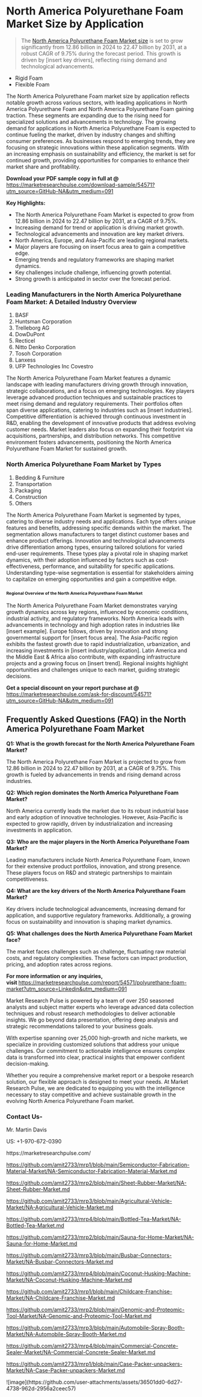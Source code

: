 <h1>North America Polyurethane Foam Market&nbsp;Size by Application</h1><blockquote><p>The <a href="https://marketresearchpulse.com/download-sample/54571?utm_source=GitHub-NA&amp;utm_medium=091">North America Polyurethane Foam Market size</a> is set to grow significantly from 12.86 billion in 2024 to 22.47 billion by 2031, at a robust CAGR of 9.75% during the forecast period. This growth is driven by [insert key drivers], reflecting rising demand and technological advancements.</p></blockquote><ul><li>Rigid Foam<li> Flexible Foam</li></ul><p>The North America Polyurethane Foam market size by application reflects notable growth across various sectors, with leading applications in North America Polyurethane Foam and North America Polyurethane Foam gaining traction. These segments are expanding due to the rising need for specialized solutions and advancements in technology. The growing demand for applications in North America Polyurethane Foam is expected to continue fueling the market, driven by industry changes and shifting consumer preferences. As businesses respond to emerging trends, they are focusing on strategic innovations within these application segments. With an increasing emphasis on sustainability and efficiency, the market is set for continued growth, providing opportunities for companies to enhance their market share and profitability.</p><p><strong>Download your PDF sample copy in full at @ </strong><a href="https://marketresearchpulse.com/download-sample/54571?utm_source=GitHub-NA&amp;utm_medium=091">https://marketresearchpulse.com/download-sample/54571?utm_source=GitHub-NA&amp;utm_medium=091</a></p><p><strong>Key Highlights: </strong></p><ul><li>The North America Polyurethane Foam Market is expected to grow from 12.86 billion in 2024 to 22.47 billion by 2031, at a CAGR of 9.75%.</li><li>Increasing demand for trend or application is driving market growth.</li><li>Technological advancements and innovation are key market drivers.</li><li>North America, Europe, and Asia-Pacific are leading regional markets.</li><li>Major players are focusing on insert focus area to gain a competitive edge.</li><li>Emerging trends and regulatory frameworks are shaping market dynamics.</li><li>Key challenges include challenge, influencing growth potential.</li><li>Strong growth is anticipated in sector over the forecast period.</li></ul><h3>Leading Manufacturers in the North America Polyurethane Foam Market: A Detailed Industry Overview</h3><ol><li>BASF</li><li>Huntsman Corporation</li><li>Trelleborg AG</li><li>DowDuPont</li><li>Recticel</li><li>Nitto Denko Corporation</li><li>Tosoh Corporation</li><li>Lanxess</li><li>UFP Technologies Inc Covestro</li></ol><div class="flex max-w-full flex-col flex-grow"><div class="min-h-8 text-message flex w-full flex-col items-end gap-2 whitespace-normal break-words [.text-message+&amp;]:mt-5" dir="auto" data-message-author-role="assistant" data-message-id="fd8432e4-4910-450d-b182-61b7bfb0a01f" data-message-model-slug="gpt-4o"><div class="flex w-full flex-col gap-1 empty:hidden first:pt-[3px]"><div class="markdown prose w-full break-words dark:prose-invert light"><p>The North America Polyurethane Foam Market features a dynamic landscape with leading manufacturers driving growth through innovation, strategic collaborations, and a focus on emerging technologies. Key players leverage advanced production techniques and sustainable practices to meet rising demand and regulatory requirements. Their portfolios often span diverse applications, catering to industries such as [insert industries]. Competitive differentiation is achieved through continuous investment in R&amp;D, enabling the development of innovative products that address evolving customer needs. Market leaders also focus on expanding their footprint via acquisitions, partnerships, and distribution networks. This competitive environment fosters advancements, positioning the North America Polyurethane Foam Market for sustained growth.</p></div></div></div></div><h3>North America Polyurethane Foam Market by Types</h3><ol><li>Bedding & Furniture<li> Transportation<li> Packaging<li> Construction<li> Others</li></ol><div class="flex max-w-full flex-col flex-grow"><div class="min-h-8 text-message flex w-full flex-col items-end gap-2 whitespace-normal break-words [.text-message+&amp;]:mt-5" dir="auto" data-message-author-role="assistant" data-message-id="084470be-0bb7-4664-bddf-5156b4f41249" data-message-model-slug="gpt-4o-mini"><div class="flex w-full flex-col gap-1 empty:hidden first:pt-[3px]"><div class="markdown prose w-full break-words dark:prose-invert light"><p>The North America Polyurethane Foam Market is segmented by types, catering to diverse industry needs and applications. Each type offers unique features and benefits, addressing specific demands within the market. The segmentation allows manufacturers to target distinct customer bases and enhance product offerings. Innovation and technological advancements drive differentiation among types, ensuring tailored solutions for varied end-user requirements. These types play a pivotal role in shaping market dynamics, with their adoption influenced by factors such as cost-effectiveness, performance, and suitability for specific applications. Understanding type-wise segmentation is essential for stakeholders aiming to capitalize on emerging opportunities and gain a competitive edge.</p></div></div></div></div><h3><span style="font-size: 11px;">Regional Overview of the North America Polyurethane Foam Market</span></h3><div class="flex max-w-full flex-col flex-grow"><div class="min-h-8 text-message flex w-full flex-col items-end gap-2 whitespace-normal break-words [.text-message+&amp;]:mt-5" dir="auto" data-message-author-role="assistant" data-message-id="e9038762-ce64-4e30-91c9-9bd413514231" data-message-model-slug="gpt-4o-mini"><div class="flex w-full flex-col gap-1 empty:hidden first:pt-[3px]"><div class="markdown prose w-full break-words dark:prose-invert light"><p>The North America Polyurethane Foam Market demonstrates varying growth dynamics across key regions, influenced by economic conditions, industrial activity, and regulatory frameworks. North America leads with advancements in technology and high adoption rates in industries like [insert example]. Europe follows, driven by innovation and strong governmental support for [insert focus area]. The Asia-Pacific region exhibits the fastest growth due to rapid industrialization, urbanization, and increasing investments in [insert industry/application]. Latin America and the Middle East &amp; Africa also contribute, with expanding infrastructure projects and a growing focus on [insert trend]. Regional insights highlight opportunities and challenges unique to each market, guiding strategic decisions.</p></div></div></div></div><p><strong>Get a special discount on your report purchase at @ </strong><a href="https://marketresearchpulse.com/ask-for-discount/54571?utm_source=GitHub-NA&amp;utm_medium=091">https://marketresearchpulse.com/ask-for-discount/54571?utm_source=GitHub-NA&amp;utm_medium=091</a></p><h2>Frequently Asked Questions (FAQ) in the North America Polyurethane Foam Market</h2><p><strong>Q1: What is the growth forecast for the North America Polyurethane Foam Market?</strong></p><p>The North America Polyurethane Foam Market is projected to grow from 12.86 billion in 2024 to 22.47 billion by 2031, at a CAGR of 9.75%. This growth is fueled by advancements in trends and rising demand across industries.</p><p><strong>Q2: Which region dominates the North America Polyurethane Foam Market?</strong></p><p>North America currently leads the market due to its robust industrial base and early adoption of innovative technologies. However, Asia-Pacific is expected to grow rapidly, driven by industrialization and increasing investments in application.</p><p><strong>Q3: Who are the major players in the North America Polyurethane Foam Market?</strong></p><p>Leading manufacturers include North America Polyurethane Foam, known for their extensive product portfolios, innovation, and strong presence. These players focus on R&amp;D and strategic partnerships to maintain competitiveness.</p><p><strong>Q4: What are the key drivers of the North America Polyurethane Foam Market?</strong></p><p>Key drivers include technological advancements, increasing demand for application, and supportive regulatory frameworks. Additionally, a growing focus on sustainability and innovation is shaping market dynamics.</p><p><strong>Q5: What challenges does the North America Polyurethane Foam Market face?</strong></p><p>The market faces challenges such as challenge, fluctuating raw material costs, and regulatory complexities. These factors can impact production, pricing, and adoption rates across regions.</p><p><strong>For more information or any inquiries, visit&nbsp;</strong><a href="https://marketresearchpulse.com/report/54571/polyurethane-foam-market?utm_source=Linkedin&utm_medium=091">https://marketresearchpulse.com/report/54571/polyurethane-foam-market?utm_source=Linkedin&utm_medium=091</a></p><p>Market Research Pulse is powered by a team of over 250 seasoned analysts and subject matter experts who leverage advanced data collection techniques and robust research methodologies to deliver actionable insights. We go beyond data presentation, offering deep analysis and strategic recommendations tailored to your business goals.</p><p>With expertise spanning over 25,000 high-growth and niche markets, we specialize in providing customized solutions that address your unique challenges. Our commitment to actionable intelligence ensures complex data is transformed into clear, practical insights that empower confident decision-making.</p><p>Whether you require a comprehensive market report or a bespoke research solution, our flexible approach is designed to meet your needs. At Market Research Pulse, we are dedicated to equipping you with the intelligence necessary to stay competitive and achieve sustainable growth in the evolving North America Polyurethane Foam market.</p><h3><strong>Contact Us-</strong></h3><p>Mr. Martin Davis</p><p>US: +1-970-672-0390</p><p>https://marketresearchpulse.com/</p><p><a href="https://github.com/amit2733/mrp1/blob/main/Semiconductor-Fabrication-Material-Market/NA-Semiconductor-Fabrication-Material-Market.md">https://github.com/amit2733/mrp1/blob/main/Semiconductor-Fabrication-Material-Market/NA-Semiconductor-Fabrication-Material-Market.md</a></p><p><a href="https://github.com/amit2733/mrp2/blob/main/Sheet-Rubber-Market/NA-Sheet-Rubber-Market.md">https://github.com/amit2733/mrp2/blob/main/Sheet-Rubber-Market/NA-Sheet-Rubber-Market.md</a></p><p><a href="https://github.com/amit2733/mrp3/blob/main/Agricultural-Vehicle-Market/NA-Agricultural-Vehicle-Market.md">https://github.com/amit2733/mrp3/blob/main/Agricultural-Vehicle-Market/NA-Agricultural-Vehicle-Market.md</a></p><p><a href="https://github.com/amit2733/mrp4/blob/main/Bottled-Tea-Market/NA-Bottled-Tea-Market.md">https://github.com/amit2733/mrp4/blob/main/Bottled-Tea-Market/NA-Bottled-Tea-Market.md</a></p><p><a href="https://github.com/amit2733/mrp2/blob/main/Sauna-for-Home-Market/NA-Sauna-for-Home-Market.md">https://github.com/amit2733/mrp2/blob/main/Sauna-for-Home-Market/NA-Sauna-for-Home-Market.md</a></p><p><a href="https://github.com/amit2733/mrp3/blob/main/Busbar-Connectors-Market/NA-Busbar-Connectors-Market.md">https://github.com/amit2733/mrp3/blob/main/Busbar-Connectors-Market/NA-Busbar-Connectors-Market.md</a></p><p><a href="https://github.com/amit2733/mrp4/blob/main/Coconut-Husking-Machine-Market/NA-Coconut-Husking-Machine-Market.md">https://github.com/amit2733/mrp4/blob/main/Coconut-Husking-Machine-Market/NA-Coconut-Husking-Machine-Market.md</a></p><p><a href="https://github.com/amit2733/mrp1/blob/main/Childcare-Franchise-Market/NA-Childcare-Franchise-Market.md">https://github.com/amit2733/mrp1/blob/main/Childcare-Franchise-Market/NA-Childcare-Franchise-Market.md</a></p><p><a href="https://github.com/amit2733/mrp2/blob/main/Genomic-and-Proteomic-Tool-Market/NA-Genomic-and-Proteomic-Tool-Market.md">https://github.com/amit2733/mrp2/blob/main/Genomic-and-Proteomic-Tool-Market/NA-Genomic-and-Proteomic-Tool-Market.md</a></p><p><a href="https://github.com/amit2733/mrp3/blob/main/Automobile-Spray-Booth-Market/NA-Automobile-Spray-Booth-Market.md">https://github.com/amit2733/mrp3/blob/main/Automobile-Spray-Booth-Market/NA-Automobile-Spray-Booth-Market.md</a></p><p><a href="https://github.com/amit2733/mrp4/blob/main/Commercial-Concrete-Sealer-Market/NA-Commercial-Concrete-Sealer-Market.md">https://github.com/amit2733/mrp4/blob/main/Commercial-Concrete-Sealer-Market/NA-Commercial-Concrete-Sealer-Market.md</a></p><p><a href="https://github.com/amit2733/mrp1/blob/main/Case-Packer-unpackers-Market/NA-Case-Packer-unpackers-Market.md">https://github.com/amit2733/mrp1/blob/main/Case-Packer-unpackers-Market/NA-Case-Packer-unpackers-Market.md</a></p>
![image](https://github.com/user-attachments/assets/36501dd0-6d27-4738-962d-2956a2ceec57)
